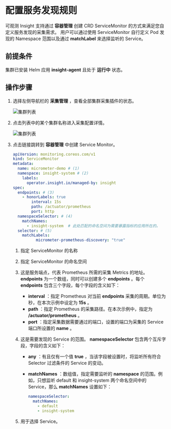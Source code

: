 # 配置服务发现规则

可观测 Insight 支持通过 __容器管理__ 创建 CRD ServiceMonitor 的方式来满足您自定义服务发现的采集需求。
用户可以通过使用 ServiceMonitor 自行定义 Pod 发现的 Namespace 范围以及通过 __matchLabel__ 来选择监听的 Service。

## 前提条件

集群已安装 Helm 应用 __insight-agent__ 且处于 __运行中__ 状态。

## 操作步骤

1. 选择左侧导航栏的 __采集管理__ ，查看全部集群采集插件的状态。

    ![集群列表](https://docs.daocloud.io/daocloud-docs-images/docs/insight/images/collectmanage02.png)

2. 点击列表中的某个集群名称进入采集配置详情。

    ![集群列表](https://docs.daocloud.io/daocloud-docs-images/docs/insight/images/service-discover.png)

3. 点击链接跳转到 __容器管理__ 中创建 Service Monitor。

	```yaml
	apiVersion: monitoring.coreos.com/v1
	kind: ServiceMonitor
	metadata:
	  name: micrometer-demo # (1)
	  namespace: insight-system # (2)
	    labels: 
	      operator.insight.io/managed-by: insight
	spec:
	  endpoints: # (3)
	    - honorLabels: true
	        interval: 15s
	        path: /actuator/prometheus
	        port: http
	  namespaceSelector: # (4)
	    matchNames:
	      - insight-system  # 此处匹配的命名空间为需要暴露指标的应用所在的。
	  selector: # (5)
	    matchLabels:
              micrometer-prometheus-discovery: "true"
	```

	1. 指定 ServiceMonitor 的名称
	2. 指定 ServiceMonitor 的命名空间
	3. 这是服务端点，代表 Prometheus 所需的采集 Metrics 的地址。 __endpoints__ 为一个数组，同时可以创建多个 __endpoints__ 。每个 __endpoints__ 包含三个字段，每个字段的含义如下：

	  	- __interval__ ：指定 Prometheus 对当前 __endpoints__ 采集的周期。单位为秒，在本次示例中设定为 __15s__ 。
	  	- __path__ ：指定 Prometheus 的采集路径。在本次示例中，指定为 __/actuator/prometheus__ 。
	  	- __port__ ：指定采集数据需要通过的端口，设置的端口为采集的 Service 端口所设置的 __name__ 。

	4. 这是需要发现的 Service 的范围。 __namespaceSelector__ 包含两个互斥字段，字段的含义如下：

	  	- __any__ ：有且仅有一个值 __true__ ，当该字段被设置时，将监听所有符合 Selector 过滤条件的 Service 的变动。
	 	- __matchNames__ ：数组值，指定需要监听的 __namespace__ 的范围。例如，只想监听 default 和 insight-system 两个命名空间中的 Service，那么 __matchNames__ 设置如下：

			```yaml
			namespaceSelector:
			  matchNames:
			    - default
			    - insight-system
			```

	5. 用于选择 Service。
